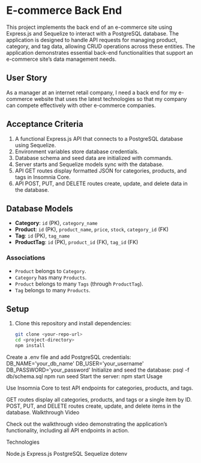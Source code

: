 # E-commerce Back End

This project implements the back end of an e-commerce site using Express.js and Sequelize to interact with a PostgreSQL database. The application is designed to handle API requests for managing product, category, and tag data, allowing CRUD operations across these entities. The application demonstrates essential back-end functionalities that support an e-commerce site’s data management needs.

## User Story

As a manager at an internet retail company, I need a back end for my e-commerce website that uses the latest technologies so that my company can compete effectively with other e-commerce companies.

## Acceptance Criteria

1. A functional Express.js API that connects to a PostgreSQL database using Sequelize.
2. Environment variables store database credentials.
3. Database schema and seed data are initialized with commands.
4. Server starts and Sequelize models sync with the database.
5. API GET routes display formatted JSON for categories, products, and tags in Insomnia Core.
6. API POST, PUT, and DELETE routes create, update, and delete data in the database.

## Database Models

- **Category**: `id` (PK), `category_name`
- **Product**: `id` (PK), `product_name`, `price`, `stock`, `category_id` (FK)
- **Tag**: `id` (PK), `tag_name`
- **ProductTag**: `id` (PK), `product_id` (FK), `tag_id` (FK)

### Associations
- `Product` belongs to `Category`.
- `Category` has many `Products`.
- `Product` belongs to many `Tags` (through `ProductTag`).
- `Tag` belongs to many `Products`.

## Setup

1. Clone this repository and install dependencies:
   ```bash
   git clone <your-repo-url>
   cd <project-directory>
   npm install
Create a .env file and add PostgreSQL credentials:
DB_NAME='your_db_name'
DB_USER='your_username'
DB_PASSWORD='your_password'
Initialize and seed the database:
psql -f db/schema.sql
npm run seed
Start the server:
npm start
Usage

Use Insomnia Core to test API endpoints for categories, products, and tags.

GET routes display all categories, products, and tags or a single item by ID.
POST, PUT, and DELETE routes create, update, and delete items in the database.
Walkthrough Video

Check out the walkthrough video demonstrating the application’s functionality, including all API endpoints in action.

Technologies

Node.js
Express.js
PostgreSQL
Sequelize
dotenv